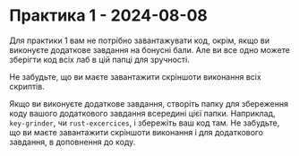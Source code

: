 # Практика 1 - 2024-08-08

Для практики 1 вам не потрібно завантажувати код, окрім, якщо ви виконуєте
додаткове завдання на бонусні бали.  Але ви все одно можете зберігти код всіх
лаб в цій папці для зручності.

Не забудьте, що ви маєте завантажити скріншоти виконання всіх скриптів.

Якщо ви виконуєте додаткове завдання, створіть папку для збереження коду вашого
додаткового завдання всередині цієї папки.  Наприклад, `key-grinder`, чи
`rust-excercices`, і збережіть ваш код там.  Не забудьте, що ви маєте
завантажити скріншоти виконання і для додаткового завдання, в доповнення до
коду.
